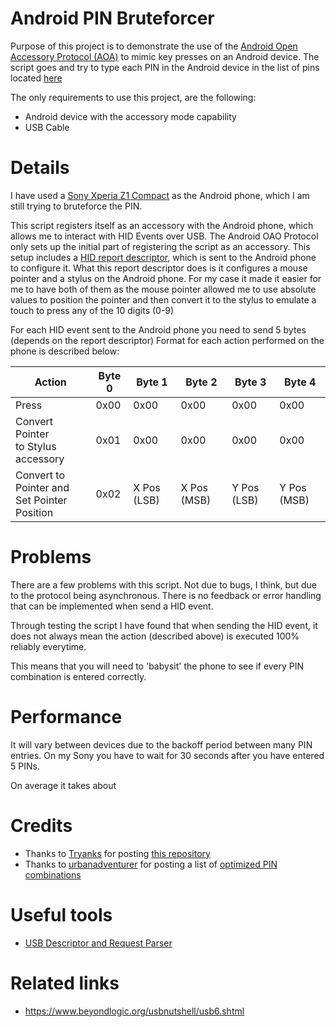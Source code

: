 # Android PIN Bruteforcer
Purpose of this project is to demonstrate the use of the [Android Open Accessory Protocol (AOA)](https://source.android.com/docs/core/interaction/accessories/protocol)
to mimic key presses on an Android device. The script goes and try to type each PIN in the Android device
in the list of pins located [here](/pins) 

The only requirements to use this project, are the following:
* Android device with the accessory mode capability
* USB Cable

# Details
I have used a [Sony Xperia Z1 Compact](https://www.gsmarena.com/sony_xperia_z1_compact-5753.php) as the Android phone, which I am still trying to bruteforce the PIN.

This script registers itself as an accessory with the Android phone, which allows me to interact with HID Events over USB.
The Android OAO Protocol only sets up the initial part of registering the script as an accessory.
This setup includes a [HID report descriptor](pkg/hid/descriptor.go), which is sent to the Android phone to configure it.
What this report descriptor does is it configures a mouse pointer and a stylus on the Android phone.
For my case it made it easier for me to have both of them as the mouse pointer allowed me to use absolute values to position the pointer
and then convert it to the stylus to emulate a touch to press any of the 10 digits (0-9)

For each HID event sent to the Android phone you need to send 5 bytes (depends on the report descriptor)
Format for each action performed on the phone is described below:

| Action                                            | Byte 0 | Byte 1      | Byte 2      | Byte 3      | Byte 4      |
|---------------------------------------------------|--------|-------------|-------------|-------------|-------------|
| Press                                             | 0x00   | 0x00        | 0x00        | 0x00        | 0x00        |
| Convert Pointer <br/>to Stylus accessory          | 0x01   | 0x00        | 0x00        | 0x00        | 0x00        | 
| Convert to Pointer and <br/> Set Pointer Position | 0x02   | X Pos (LSB) | X Pos (MSB) | Y Pos (LSB) | Y Pos (MSB) |

# Problems
There are a few problems with this script. Not due to bugs, I think, but due to the protocol being asynchronous.
There is no feedback or error handling that can be implemented when send a HID event.

Through testing the script I have found that when sending the HID event, it does not always mean the action 
(described above) is executed 100% reliably everytime.

This means that you will need to 'babysit' the phone to see if every PIN combination is entered correctly.

# Performance
It will vary between devices due to the backoff period between many PIN entries.
On my Sony you have to wait for 30 seconds after you have entered 5 PINs.

On average it takes about 

# Credits
* Thanks to [Tryanks](https://github.com/Tryanks) for posting [this repository](https://github.com/Tryanks/go-accessoryhid)
* Thanks to [urbanadventurer](https://github.com/urbanadventurer) for posting a list of [optimized PIN combinations](https://github.com/urbanadventurer/Android-PIN-Bruteforce)

# Useful tools
* [USB Descriptor and Request Parser](https://eleccelerator.com/usbdescreqparser/)

# Related links
* https://www.beyondlogic.org/usbnutshell/usb6.shtml